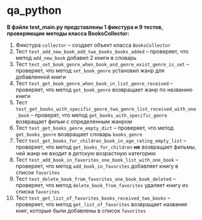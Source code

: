 # qa_python

**В файле test_main.py представлены 1 фикстура и 9 тестов, проверяющие методы класса BooksCollector:**

1. Фикстура ```collector``` – создает объект класса ```BooksCollector```  
2. Тест ```test_add_new_book_add_two_books_books_added``` – проверяет, что метод ```add_new_book``` добавил 2 книги в словарь  
3. Тест ```test_set_book_genre_when_book_and_genre_exist_genre_is_set``` – проверяет, что метод ```set_book_genre``` установил жанр для добавленной книги  
4. Тест ```test_get_book_genre_when_book_in_list_genre_received``` – проверяет, что метод ```get_book_genre``` возвращает жанр по названию книги  
5. Тест ```test_get_books_with_specific_genre_two_genre_list_received_with_one_book``` – проверят, что метод ```get_books_with_specific_genre``` возвращает фильм с определенным жанром  
6. Тест ```test_get_books_genre_empty_dict``` – проверяет, что метод ```get_books_genre``` возвращает словарь ```books_genre```  
7. Тест ```test_get_books_for_children_book_in_age_rating_empty_list``` – проверяет, что метод ```get_books_for_children``` **не** возвращает фильмы, чей жанр не входит в детскую возрастную категорию  
8. Тест ```test_add_book_in_favorites_one_book_list_with_one_book``` – проверяет, что метод ```add_book_in_favorites``` добавляет книгу в список ```favorites```  
9. Тест ```test_delete_book_from_favorites_one_book_book_deleted``` – проверяет, что метод ```delete_book_from_favorites``` удаляет книгу из списка ```favorites```  
10. Тест ```test_get_list_of_favorites_books_received_two_books``` – проверяет, что метод ```get_list_of_favorites``` возвращает названия книг, которые были добавлены в список ```favorites```  
